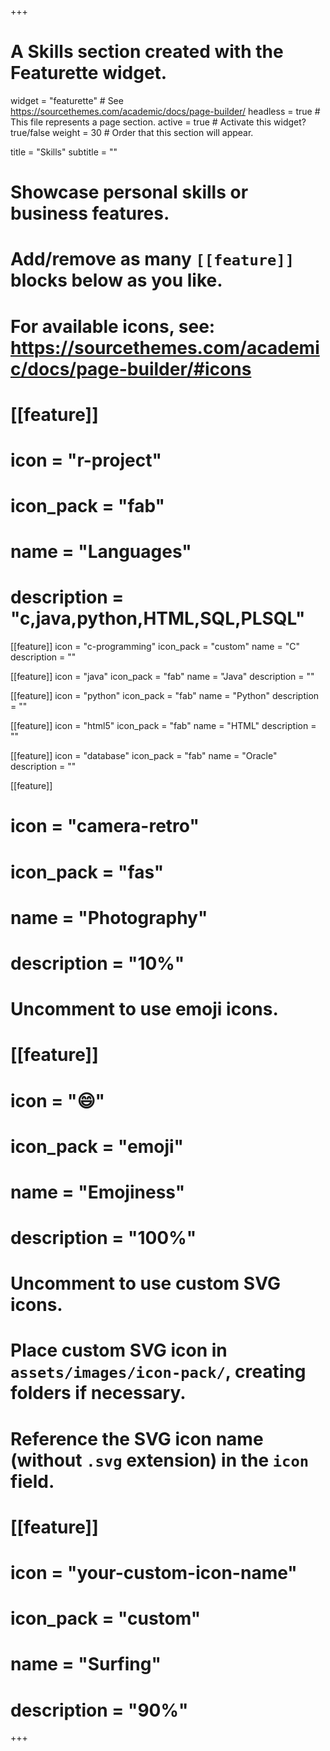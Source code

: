+++
# A Skills section created with the Featurette widget.
widget = "featurette"  # See https://sourcethemes.com/academic/docs/page-builder/
headless = true  # This file represents a page section.
active = true  # Activate this widget? true/false
weight = 30  # Order that this section will appear.

title = "Skills"
subtitle = ""

# Showcase personal skills or business features.
# 
# Add/remove as many `[[feature]]` blocks below as you like.
# 
# For available icons, see: https://sourcethemes.com/academic/docs/page-builder/#icons

# [[feature]]
  # icon = "r-project"
  # icon_pack = "fab"
  # name = "Languages"
  # description = "c,java,python,HTML,SQL,PLSQL"

[[feature]]
  icon = "c-programming"
  icon_pack = "custom"
  name = "C"
  description = ""

[[feature]]
  icon = "java"
  icon_pack = "fab"
  name = "Java"
  description = ""

[[feature]]
  icon = "python"
  icon_pack = "fab"
  name = "Python"
  description = ""
  
[[feature]]
  icon = "html5"
  icon_pack = "fab"
  name = "HTML"
  description = ""
  
[[feature]]
  icon = "database"
  icon_pack = "fab"
  name = "Oracle"
  description = ""
    


[[feature]]
 # icon = "camera-retro"
 # icon_pack = "fas"
 # name = "Photography"
 # description = "10%"

# Uncomment to use emoji icons.
# [[feature]]
#  icon = ":smile:"
#  icon_pack = "emoji"
#  name = "Emojiness"
#  description = "100%"  

# Uncomment to use custom SVG icons.
# Place custom SVG icon in `assets/images/icon-pack/`, creating folders if necessary.
# Reference the SVG icon name (without `.svg` extension) in the `icon` field.
# [[feature]]
#  icon = "your-custom-icon-name"
#  icon_pack = "custom"
#  name = "Surfing"
#  description = "90%"

+++
